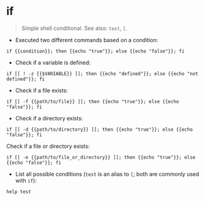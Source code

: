 # if

> Simple shell conditional.
> See also: `test`, `[`.

- Executed two different commands based on a condition:

`if {{condition}}; then {{echo "true"}}; else {{echo "false"}}; fi`

- Check if a variable is defined:

`if [[ ! -z {{$VARIABLE}} ]]; then {{echo "defined"}}; else {{echo "not defined"}}; fi`

- Check if a file exists:

`if [[ -f {{path/to/file}} ]]; then {{echo "true"}}; else {{echo "false"}}; fi`

- Check if a directory exists:

`if [[ -d {{path/to/directory}} ]]; then {{echo "true"}}; else {{echo "false"}}; fi`

Check if a file or directory exists:

`if [[ -e {{path/to/file_or_directory}} ]]; then {{echo "true"}}; else {{echo "false"}}; fi`

- List all possible conditions (`test` is an alias to `[`; both are commonly used with `if`):

`help test`
